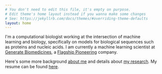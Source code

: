 ```yaml
---
# You don't need to edit this file, it's empty on purpose.
# Edit theme's home layout instead if you wanna make some changes
# See: https://jekyllrb.com/docs/themes/#overriding-theme-defaults
layout: home
---
```

I'm a computational biologist working at the intersection of machine learning and biology, specifically on models for biological sequences such as proteins and nucleic acids. I am currently a machine learning scientist at [Generate Biomedicines](https://generatebiomedicines.com/), a [Flagship Pioneering](https://www.flagshippioneering.com/) company.

Here's some more background [about me](/about) and details about [my research](/research). My resume can be found [here](https://github.com/yangkky/resume/blob/master/KKY_cv.pdf).
